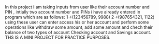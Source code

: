 In this project i am taking inputs from user like their account number and PIN , intially two account number and PINs i have already entered in program  which are as follows:
1->(123456789, 9988) 
2->(987654321, 1122)
using these user can enter access his or her account and perform some operations like withdraw some amount, add some amount and chech their balance of two types of account Checking account and Savings account.
THS IS A MINI PROJECT FOR PRACTICE PURPOSES.
